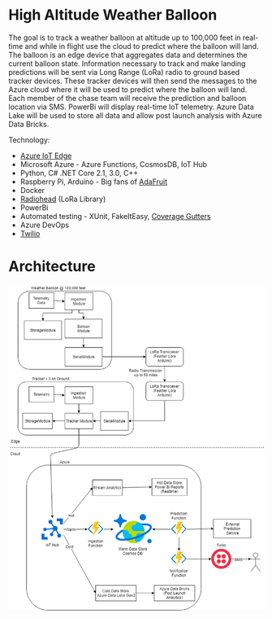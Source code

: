 # High Altitude Weather Balloon

The goal is to track a weather balloon at altitude up to 100,000 feet in real-time and while in flight use the cloud to predict where the balloon will land.  The balloon is an edge device that aggregates data and determines the current balloon state.  Information necessary to track and make landing predictions will be sent via Long Range (LoRa) radio to ground based tracker devices.  These tracker devices will then send the messages to the Azure cloud where it will be used to predict where the balloon will land.  Each member of the chase team will receive the prediction and balloon location via SMS.  PowerBi will display real-time IoT telemetry.  Azure Data Lake will be used to store all data and allow post launch analysis with Azure Data Bricks.

Technology:
- [Azure IoT Edge](https://docs.microsoft.com/en-us/azure/iot-edge/how-to-install-iot-edge-linux-arm)
- Microsoft Azure - Azure Functions, CosmosDB, IoT Hub
- Python, C# .NET Core 2.1, 3.0, C++
- Raspberry Pi, Arduino - Big fans of [AdaFruit](https://www.adafruit.com/product/3078)
- Docker
- [Radiohead](https://www.airspayce.com/mikem/arduino/RadioHead/) (LoRa Library)
- PowerBi
- Automated testing - XUnit, FakeItEasy, [Coverage Gutters](https://marketplace.visualstudio.com/items?itemName=ryanluker.vscode-coverage-gutters)
- Azure DevOps
- [Twilio](https://docs.microsoft.com/en-us/azure/azure-functions/functions-bindings-twilio)


# Architecture
![alt text](WeatherBalloon.png "Architecture")
